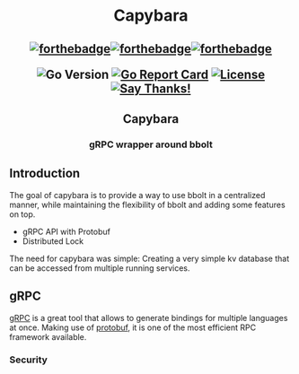 <h1 align="center">Capybara</h1>
<h2 align="center">

  [![forthebadge](https://forthebadge.com/images/badges/made-with-go.svg)](https://forthebadge.com)[![forthebadge](https://forthebadge.com/images/badges/built-with-love.svg)](https://forthebadge.com)[![forthebadge](https://forthebadge.com/images/badges/uses-badges.svg)](https://forthebadge.com)

  ![Go Version](https://img.shields.io/badge/Go%20Version-latest-brightgreen.svg)
  [![Go Report Card](https://goreportcard.com/badge/github.com/Depado/quokka)](https://goreportcard.com/report/github.com/Depado/capybara)
  [![License](https://img.shields.io/badge/license-MIT-blue.svg)](https://github.com/Depado/capybara/blob/master/LICENSE)
  [![Say Thanks!](https://img.shields.io/badge/Say%20Thanks-!-1EAEDB.svg)](https://saythanks.io/to/Depado)
</h2>

<h2 align="center">Capybara</h2>
<h3 align="center">gRPC wrapper around bbolt</h3>

## Introduction

The goal of capybara is to provide a way to use bbolt in a centralized manner,
while maintaining the flexibility of bbolt and adding some features on top.

- gRPC API with Protobuf
- Distributed Lock 

The need for capybara was simple: Creating a very simple kv database that can
be accessed from multiple running services.

## gRPC

[gRPC](https://grpc.io/) is a great tool that allows to generate bindings for 
multiple languages at once. Making use of 
[protobuf](https://developers.google.com/protocol-buffers), it is one of the
most efficient RPC framework available. 

### Security

